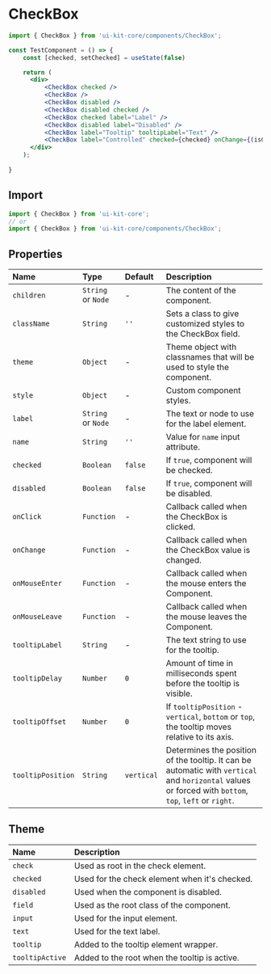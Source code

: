# CheckBox

<!-- example -->
```jsx
import { CheckBox } from 'ui-kit-core/components/CheckBox';

const TestComponent = () => {
    const [checked, setChecked] = useState(false)

    return (
      <div>
          <CheckBox checked /> 
          <CheckBox /> 
          <CheckBox disabled /> 
          <CheckBox disabled checked /> 
          <CheckBox checked label="Label" /> 
          <CheckBox disabled label="Disabled" /> 
          <CheckBox label="Tooltip" tooltipLabel="Text" /> 
          <CheckBox label="Controlled" checked={checked} onChange={(isChecked) => setChecked(isChecked)} />
      </div>
    );
  
}
```
## Import
```jsx
import { CheckBox } from 'ui-kit-core';
// or
import { CheckBox } from 'ui-kit-core/components/CheckBox';
```

## Properties

| Name                 | Type               | Default    | Description                                                                                                                                              |
|:---------------------|:-------------------|:-----------|:---------------------------------------------------------------------------------------------------------------------------------------------------------|
| `children`           | `String` or `Node` | -          | The content of the component.                                                                                                                            |
| `className`          | `String`           | `''`       | Sets a class to give customized styles to the CheckBox field.                                                                                            |
| `theme`              | `Object`           | -          | Theme object with classnames that will be used to style the component.                                                                                   |
| `style`              | `Object`           | -          | Custom component styles.                                                                                                                                 |
| `label`              | `String` or `Node` | -          | The text or node to use for the label element.                                                                                                           |
| `name`               | `String`           | `''`       | Value for `name` input attribute.                                                                                                                        |
| `checked`            | `Boolean`          | `false`    | If `true`, component will be checked.                                                                                                                    |
| `disabled`           | `Boolean`          | `false`    | If `true`, component will be disabled.                                                                                                                   | |
| `onClick`            | `Function`         | -          | Callback called when the CheckBox is clicked.                                                                                                            |
| `onChange`           | `Function`         | -          | Callback called when the CheckBox value is changed.                                                                                                      |
| `onMouseEnter`       | `Function`         | -          | Callback called when the mouse enters the Component.                                                                                                     |
| `onMouseLeave`       | `Function`         | -          | Callback called when the mouse leaves the Component.                                                                                                     |
| `tooltipLabel`       | `String`           | -          | The text string to use for the tooltip.                                                                                                                  |
| `tooltipDelay`       | `Number`           | `0`        | Amount of time in milliseconds spent before the tooltip is visible.                                                                                      |
| `tooltipOffset`      | `Number`           | `0`        | If `tooltipPosition` - `vertical`, `bottom` or `top`, the tooltip moves relative to its axis.                                                            |
| `tooltipPosition`    | `String`           | `vertical` | Determines the position of the tooltip. It can be automatic with `vertical` and `horizontal` values or forced with `bottom`, `top`, `left` or `right`.   |

## Theme

| Name            | Description                                   |
|:----------------|:----------------------------------------------|
| `check`         | Used as root in the check element.            |
| `checked`       | Used for the check element when it's checked. |
| `disabled`      | Used when the component is disabled.          |
| `field`         | Used as the root class of the component.      |
| `input`         | Used for the input element.                   |
| `text`          | Used for the text label.                      |
| `tooltip`       | Added to the tooltip element wrapper.         |
| `tooltipActive` | Added to the root when the tooltip is active. |
